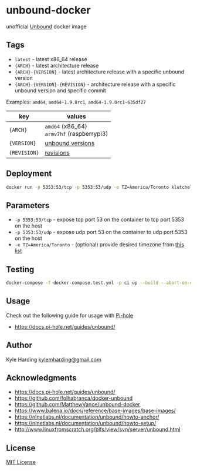 # unbound-docker

unofficial [Unbound](https://unbound.net) docker image

## Tags

* `latest` - latest x86_64 release
* `{ARCH}` - latest architecture release
* `{ARCH}-{VERSION}` - latest architecture release with a specific unbound version
* `{ARCH}-{VERSION}-{REVISION}` - architecture release with a specific unbound version and specific commit

Examples: `amd64`, `amd64-1.9.0rc1`, `amd64-1.9.0rc1-635df27`

|key|values|
|---|---|
|`{ARCH}`|`amd64` (x86_64)<br>`armv7hf` (raspberrypi3)|
|`{VERSION}`|[unbound versions](https://www.nlnetlabs.nl/downloads/unbound/)|
|`{REVISION}`|[revisions](https://github.com/klutchell/unbound-docker/releases)|

## Deployment

```bash
docker run -p 5353:53/tcp -p 5353:53/udp -e TZ=America/Toronto klutchell/unbound
```

## Parameters

* `-p 5353:53/tcp` - expose tcp port 53 on the container to tcp port 5353 on the host
* `-p 5353:53/udp` - expose udp port 53 on the container to udp port 5353 on the host
* `-e TZ=America/Toronto` - (optional) provide desired timezone from [this list](https://en.wikipedia.org/wiki/List_of_tz_database_time_zones)

## Testing

```bash
docker-compose -f docker-compose.test.yml -p ci up --build --abort-on-container-exit
```

## Usage

Check out the following guide for usage with [Pi-hole](https://pi-hole.net/)

* https://docs.pi-hole.net/guides/unbound/

## Author

Kyle Harding <kylemharding@gmail.com>

## Acknowledgments

* https://docs.pi-hole.net/guides/unbound/
* https://github.com/folhabranca/docker-unbound
* https://github.com/MatthewVance/unbound-docker
* https://www.balena.io/docs/reference/base-images/base-images/
* https://nlnetlabs.nl/documentation/unbound/howto-anchor/
* https://nlnetlabs.nl/documentation/unbound/howto-setup/
* http://www.linuxfromscratch.org/blfs/view/svn/server/unbound.html

## License

[MIT License](./LICENSE)